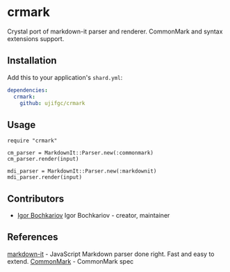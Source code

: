 # crmark

Crystal port of markdown-it parser and renderer. CommonMark and syntax extensions support.

## Installation


Add this to your application's `shard.yml`:

```yaml
dependencies:
  crmark:
    github: ujifgc/crmark
```


## Usage


```crystal
require "crmark"

cm_parser = MarkdownIt::Parser.new(:commonmark)
cm_parser.render(input)

mdi_parser = MarkdownIt::Parser.new(:markdownit)
mdi_parser.render(input)
```

## Contributors

- [Igor Bochkariov](https://github.com/ujifgc) Igor Bochkariov - creator, maintainer

## References

[markdown-it](https://github.com/markdown-it/markdown-it) - JavaScript Markdown parser done right. Fast and easy to extend.
[CommonMark](https://github.com/jgm/CommonMark) - CommonMark spec
